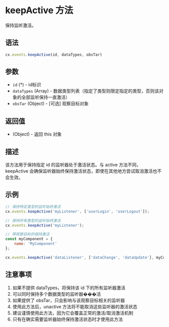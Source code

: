 # keepActive 方法

保持监听激活。

## 语法

```javascript
cx.events.keepActive(id, dataTypes, obsTar)
```

## 参数

- `id` (*) - id标识
- `dataTypes` (Array) - 数据类型列表（指定了类型则限定指定的类型，否则该对象的全部监听保持一直激活）
- `obsTar` (Object) - [可选] 观察目标对象

## 返回值

- (Object) - 返回 this 对象

## 描述

该方法用于保持指定 id 的监听器处于激活状态。与 active 方法不同，keepActive 会确保监听器始终保持激活状态，即使在其他地方尝试取消激活也不会生效。

## 示例

```javascript
// 保持特定类型的监听始终激活
cx.events.keepActive('myListener', ['userLogin', 'userLogout']);

// 保持所有类型的监听始终激活
cx.events.keepActive('myListener');

// 带观察目标的保持激活
const myComponent = {
    name: 'MyComponent'
};

cx.events.keepActive('dataListener', ['dataChange', 'dataUpdate'], myComponent);
```

## 注意事项

1. 如果不提供 dataTypes，将保持该 id 下的所有监听器激活
2. 可以同时保持多个数据类型的监听器���活
3. 如果提供了 obsTar，只会影响与该观察目标相关的监听器
4. 使用此方法后，unactive 方法将不能取消这些监听器的激活状态
5. 建议谨慎使用此方法，因为它会覆盖正常的激活/取消激活机制
6. 只有在确实需要监听器始终保持激活状态时才使用此方法 